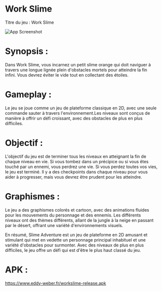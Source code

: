 
# Work Slime

Titre du jeu : Work Slime

![App Screenshot](https://www.eddy-weber.fr/slime.png)



# Synopsis : 
Dans Work Slime, vous incarnez un petit slime orange qui doit naviguer à travers une longue lignée plein d'obstacles mortels pour atteindre la fin infini. Vous devrez éviter le vide tout en collectant des étoiles.

# Gameplay :

Le jeu se joue comme un jeu de plateforme classique en 2D, avec une seule commande sauter à travers l'environnement.Les niveaux sont conçus de manière à offrir un défi croissant, avec des obstacles de plus en plus difficiles.

# Objectif :

L'objectif du jeu est de terminer tous les niveaux en atteignant la fin de chaque niveau en vie. Si vous tombez dans un précipice ou si vous êtes touché par un ennemi, vous perdrez une vie. Si vous perdez toutes vos vies, le jeu est terminé. Il y a des checkpoints dans chaque niveau pour vous aider à progresser, mais vous devrez être prudent pour les atteindre.

# Graphismes : 
Le jeu a des graphismes colorés et cartoon, avec des animations fluides pour les mouvements du personnage et des ennemis. Les différents niveaux ont des thèmes différents, allant de la jungle à la neige en passant par le désert, offrant une variété d'environnements visuels.

En résumé, Slime Adventure est un jeu de plateforme en 2D amusant et stimulant qui met en vedette un personnage principal inhabituel et une variété d'obstacles pour surmonter. Avec des niveaux de plus en plus difficiles, le jeu offre un défi qui est d'être le plus haut classé du jeu.



# APK :

https://www.eddy-weber.fr/workslime-release.apk
